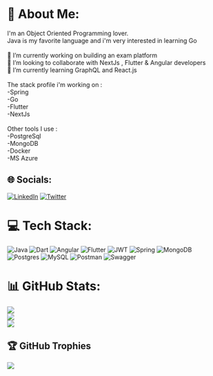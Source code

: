 # 💫 About Me:
I'm an Object Oriented Programming lover.<br>Java is my favorite language and i'm very interested in learning Go<br><br>🔭 I’m currently working on building an exam platform<br>👯 I’m looking to collaborate with NextJs , Flutter & Angular developers<br>🌱 I’m currently learning GraphQL and React.js<br><br>The stack profile i'm working on :<br>-Spring<br>-Go<br>-Flutter<br>-NextJs<br><br>Other tools I use :<br>-PostgreSql<br>-MongoDB<br>-Docker<br>-MS Azure


## 🌐 Socials:
[![LinkedIn](https://img.shields.io/badge/LinkedIn-%230077B5.svg?logo=linkedin&logoColor=white)](https://www.linkedin.com/in/dantelopezlugo/) [![Twitter](https://img.shields.io/badge/Twitter-%231DA1F2.svg?logo=Twitter&logoColor=white)](https://twitter.com/DanteDeLordran) 

# 💻 Tech Stack:
![Java](https://img.shields.io/badge/java-%23ED8B00.svg?style=for-the-badge&logo=java&logoColor=white) ![Dart](https://img.shields.io/badge/dart-%230175C2.svg?style=for-the-badge&logo=dart&logoColor=white) ![Angular](https://img.shields.io/badge/angular-%23DD0031.svg?style=for-the-badge&logo=angular&logoColor=white) ![Flutter](https://img.shields.io/badge/Flutter-%2302569B.svg?style=for-the-badge&logo=Flutter&logoColor=white) ![JWT](https://img.shields.io/badge/JWT-black?style=for-the-badge&logo=JSON%20web%20tokens) ![Spring](https://img.shields.io/badge/spring-%236DB33F.svg?style=for-the-badge&logo=spring&logoColor=white) ![MongoDB](https://img.shields.io/badge/MongoDB-%234ea94b.svg?style=for-the-badge&logo=mongodb&logoColor=white) ![Postgres](https://img.shields.io/badge/postgres-%23316192.svg?style=for-the-badge&logo=postgresql&logoColor=white) ![MySQL](https://img.shields.io/badge/mysql-%2300f.svg?style=for-the-badge&logo=mysql&logoColor=white) ![Postman](https://img.shields.io/badge/Postman-FF6C37?style=for-the-badge&logo=postman&logoColor=white) ![Swagger](https://img.shields.io/badge/-Swagger-%23Clojure?style=for-the-badge&logo=swagger&logoColor=white)
# 📊 GitHub Stats:
![](https://github-readme-stats.vercel.app/api?username=DanteDeLordran&theme=radical&hide_border=false&include_all_commits=true&count_private=true)<br/>
![](https://github-readme-streak-stats.herokuapp.com/?user=DanteDeLordran&theme=radical&hide_border=false)<br/>
![](https://github-readme-stats.vercel.app/api/top-langs/?username=DanteDeLordran&theme=radical&hide_border=false&include_all_commits=true&count_private=true&layout=compact)

## 🏆 GitHub Trophies
![](https://github-profile-trophy.vercel.app/?username=DanteDeLordran&theme=radical&no-frame=false&no-bg=false&margin-w=4)

